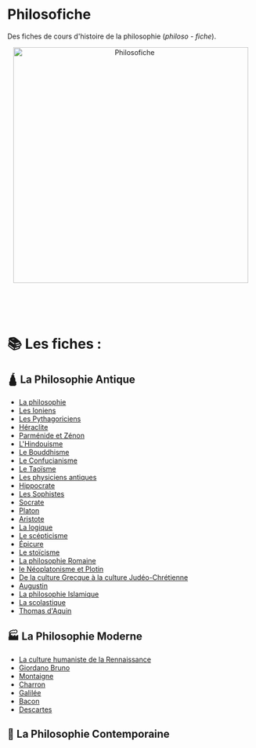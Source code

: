 # Philosofiche
Des fiches de cours d'histoire de la philosophie (*philoso* - *fiche*).

<p align="center">
    <img width="480" height="480" src="https://i.imgur.com/Lmvg5Sh.png" alt="Philosofiche">
    <br>
    <br>
    <br>
</p>

<br>



# 📚 Les fiches : 


## 🛕 **La Philosophie Antique**
- [La philosophie](https://github.com/XenocodeRCE/philosofiche/blob/main/fiches/001.%20La%20philosophie.md)
- [Les Ioniens](https://github.com/XenocodeRCE/philosofiche/blob/main/fiches/002.%20Les%20Ioniens.md)
- [Les Pythagoriciens](https://github.com/XenocodeRCE/philosofiche/blob/main/fiches/003.%20Les%20pythagoriciens.md)
- [Héraclite](https://github.com/XenocodeRCE/philosofiche/blob/main/fiches/004.%20H%C3%A9raclite.md)
- [Parménide et Zénon](https://github.com/XenocodeRCE/philosofiche/blob/main/fiches/005.%20Parm%C3%A9nide%20et%20Z%C3%A9non.md)
- [L'Hindouisme](https://github.com/XenocodeRCE/philosofiche/blob/main/fiches/006.%20L'Hindouisme.md)
- [Le Bouddhisme](https://github.com/XenocodeRCE/philosofiche/blob/main/fiches/007.%20Le%20Bouddhisme.md)
- [Le Confucianisme](https://github.com/XenocodeRCE/philosofiche/blob/main/fiches/008.%20Le%20Confucianisme.md)
- [Le Taoïsme](https://github.com/XenocodeRCE/philosofiche/blob/main/fiches/009.%20Le%20Taoisme.md)
- [Les physiciens antiques](https://github.com/XenocodeRCE/philosofiche/blob/main/fiches/010.%20Les%20physiciens%20antiques.md)
- [Hippocrate](https://github.com/XenocodeRCE/philosofiche/blob/main/fiches/011.%20Hippocrate.md)
- [Les Sophistes](https://github.com/XenocodeRCE/philosofiche/blob/main/fiches/012.%20La%20Sophistique.md)
- [Socrate](https://github.com/XenocodeRCE/philosofiche/blob/main/fiches/013.%20Socrate.md)
- [Platon](https://github.com/XenocodeRCE/philosofiche/blob/main/fiches/014.%20Platon.md)
- [Aristote](https://github.com/XenocodeRCE/philosofiche/blob/main/fiches/015.%20Aristote.md)
- [La logique](https://github.com/XenocodeRCE/philosofiche/blob/main/fiches/016.%20La%20Logique.md)
- [Le scépticisme](https://github.com/XenocodeRCE/philosofiche/blob/main/fiches/017.%20Le%20scepticisme.md)
- [Épicure](https://github.com/XenocodeRCE/philosofiche/blob/main/fiches/018.%20%C3%89picure.md)
- [Le stoïcisme](https://github.com/XenocodeRCE/philosofiche/blob/main/fiches/019.%20Le%20sto%C3%AFcisme.md)
- [La philosophie Romaine](https://github.com/XenocodeRCE/philosofiche/blob/main/fiches/020.%20La%20philosophie%20romaine.md)
- [le Néoplatonisme et Plotin](https://github.com/XenocodeRCE/philosofiche/blob/main/fiches/021.%20Le%20N%C3%A9oplatonisme%20et%20Plotin.md)
- [De la culture Grecque à la culture Judéo-Chrétienne](https://github.com/XenocodeRCE/philosofiche/blob/main/fiches/022.%20Culture%20Grecque%20et%20Culture%20Jud%C3%A9o-Chr%C3%A9tienne.md)
- [Augustin](https://github.com/XenocodeRCE/philosofiche/blob/main/fiches/023.%20Augustin.md)
- [La philosophie Islamique](https://github.com/XenocodeRCE/philosofiche/blob/main/fiches/024.%20La%20philosophie%20Islamique.md)
- [La scolastique](https://github.com/XenocodeRCE/philosofiche/blob/main/fiches/025.%20La%20Scolastique.md)
- [Thomas d'Aquin](https://github.com/XenocodeRCE/philosofiche/blob/main/fiches/026.%20Thomas%20d'Aquin.md)



## 🏭 **La Philosophie Moderne**
- [La culture humaniste de la Rennaissance](https://github.com/XenocodeRCE/philosofiche/blob/main/fiches/027.%20La%20culture%20Humaniste%20de%20la%20Rennaissance.md)
- [Giordano Bruno](https://github.com/XenocodeRCE/philosofiche/blob/main/fiches/028.%20Giordano%20Bruno.md)
- [Montaigne](https://github.com/XenocodeRCE/philosofiche/blob/main/fiches/029.%20Montaigne.md)
- [Charron](https://github.com/XenocodeRCE/philosofiche/blob/main/fiches/030.%20Charron.md)
- [Galilée](https://github.com/XenocodeRCE/philosofiche/blob/main/fiches/031.%20Galil%C3%A9e.md)
- [Bacon](https://github.com/XenocodeRCE/philosofiche/blob/main/fiches/032.%20Bacon.md)
- [Descartes](https://github.com/XenocodeRCE/philosofiche/blob/main/fiches/033.%20Descartes.md)

## 🤖 **La Philosophie Contemporaine**
